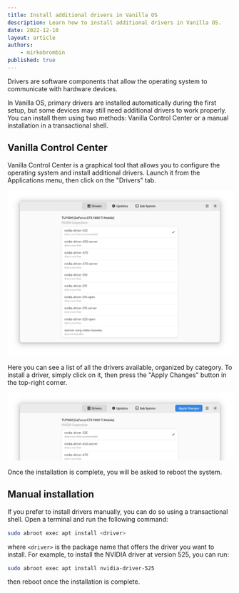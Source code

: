 ```yaml
---
title: Install additional drivers in Vanilla OS
description: Learn how to install additional drivers in Vanilla OS.
date: 2022-12-10
layout: article
authors: 
    - mirkobrombin
published: true
---
```


Drivers are software components that allow the operating system to communicate with
hardware devices.

In Vanilla OS, primary drivers are installed automatically during the first setup,
but some devices may still need additional drivers to work properly. You can install them using two methods: Vanilla Control Center or a manual installation
in a transactional shell.

## Vanilla Control Center

Vanilla Control Center is a graphical tool that allows you to configure the
operating system and install additional drivers. Launch it from the Applications
menu, then click on the "Drivers" tab.

![Vanilla Control Center](/assets/uploads/vanilla-control-center.webp)

Here you can see a list of all the drivers available, organized by category. To
install a driver, simply click on it, then press the "Apply Changes" button in
the top-right corner.

![Vanilla Control Center - Drivers](/assets/uploads/vanilla-control-center-install-driver.webp)

Once the installation is complete, you will be asked to reboot the system.

## Manual installation

If you prefer to install drivers manually, you can do so using a transactional
shell. Open a terminal and run the following command:

```bash
sudo abroot exec apt install <driver>
```

where `<driver>` is the package name that offers the driver you want to
install. For example, to install the NVIDIA driver at version 525, you can run:

```bash
sudo abroot exec apt install nvidia-driver-525
```

then reboot once the installation is complete.
